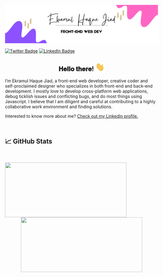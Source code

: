 [![Jiad's GitHub Banner](./GitHubHeader.png)]()

[![Twitter Badge](https://img.shields.io/badge/Twitter-Profile-informational?style=flat&logo=twitter&logoColor=white&color=1CA2F1)](https://twitter.com/CalmJiad)
[![LinkedIn Badge](https://img.shields.io/badge/LinkedIn-Profile-informational?style=flat&logo=linkedin&logoColor=white&color=0D76A8)](https://www.linkedin.com/in/CalmJiad)

<h2 align="center">
 𝐇𝐞𝐥𝐥𝐨 𝐭𝐡𝐞𝐫𝐞! <Fellow Programmaers /> <img src="https://github.com/ABSphreak/ABSphreak/blob/master/gifs/Hi.gif" width="30px">
</h2>

I’m Ekramul Haque Jiad, a front-end web developer, creative coder and self-proclaimed designer who specializes in both front-end and back-end development. I mostly love to develop cross-platform web applications, debug ticklish issues and conflicting bugs, and do most things using Javascript. I believe that I am diligent and careful at contributing to a highly collaborative work environment and finding solutions. 

Interested to know more about me? [Check out my Linkedin profile.](https://www.linkedin.com/in/CalmJiad)

<br>

## &#x1f4c8; GitHub Stats

<br>

<p align="center">
<a href="https://github.com/calmjiad">
  <img align="left" height="180em" width="400em" src="https://github-readme-stats-eight-theta.vercel.app/api?username=calmjiad&show_icons=true&theme=gotham&include_all_commits=true&count_private=true"/>
  <img align="rightt" height="180em" width="400em" src="https://github-readme-stats-eight-theta.vercel.app/api/top-langs/?username=calmjiad&layout=compact&langs_count=8&theme=gotham"/>
</a>
</p>
